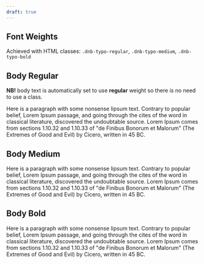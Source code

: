 ```yaml
---
draft: true
---
```


## Font Weights

Achieved with HTML classes: `.dnb-typo-regular`, `.dnb-typo-medium`, `.dnb-typo-bold`

## Body Regular

**NB!** body text is automatically set to use **regular** weight so there is
no need to use a class.

<div className="typography-box">
  <p className="dnb-typo-regular">
    Here is a paragraph with some nonsense lipsum text. Contrary to
    popular belief, Lorem Ipsum passage, and going through the cites of
    the word in classical literature, discovered the undoubtable
    source. Lorem Ipsum comes from sections 1.10.32 and 1.10.33 of
    "de Finibus Bonorum et Malorum" (The Extremes of Good and
    Evil) by Cicero, written in 45 BC.
  </p>
</div>

## Body Medium

<div className="typography-box">
  <p className="dnb-typo-medium">
    Here is a paragraph with some nonsense lipsum text. Contrary to
    popular belief, Lorem Ipsum passage, and going through the cites of
    the word in classical literature, discovered the undoubtable
    source. Lorem Ipsum comes from sections 1.10.32 and 1.10.33 of
    "de Finibus Bonorum et Malorum" (The Extremes of Good and
    Evil) by Cicero, written in 45 BC.
  </p>
</div>

## Body Bold

<div className="typography-box">
  <p className="dnb-typo-bold">
    Here is a paragraph with some nonsense lipsum text. Contrary to
    popular belief, Lorem Ipsum passage, and going through the cites of
    the word in classical literature, discovered the undoubtable
    source. Lorem Ipsum comes from sections 1.10.32 and 1.10.33 of
    "de Finibus Bonorum et Malorum" (The Extremes of Good and
    Evil) by Cicero, written in 45 BC.
  </p>
</div>
